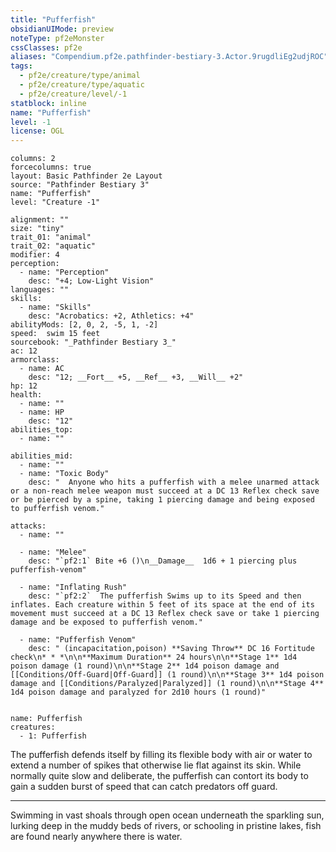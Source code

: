 ```yaml
---
title: "Pufferfish"
obsidianUIMode: preview
noteType: pf2eMonster
cssClasses: pf2e
aliases: "Compendium.pf2e.pathfinder-bestiary-3.Actor.9rugdliEg2udjROC" 
tags:
  - pf2e/creature/type/animal
  - pf2e/creature/type/aquatic
  - pf2e/creature/level/-1
statblock: inline
name: "Pufferfish"
level: -1
license: OGL
---
```


```statblock
columns: 2
forcecolumns: true
layout: Basic Pathfinder 2e Layout
source: "Pathfinder Bestiary 3"
name: "Pufferfish"
level: "Creature -1"

alignment: ""
size: "tiny"
trait_01: "animal"
trait_02: "aquatic"
modifier: 4
perception:
  - name: "Perception"
    desc: "+4; Low-Light Vision"
languages: ""
skills:
  - name: "Skills"
    desc: "Acrobatics: +2, Athletics: +4"
abilityMods: [2, 0, 2, -5, 1, -2]
speed:  swim 15 feet
sourcebook: "_Pathfinder Bestiary 3_"
ac: 12
armorclass:
  - name: AC
    desc: "12; __Fort__ +5, __Ref__ +3, __Will__ +2"
hp: 12
health:
  - name: ""
  - name: HP
    desc: "12"
abilities_top:
  - name: ""

abilities_mid:
  - name: ""
  - name: "Toxic Body"
    desc: "  Anyone who hits a pufferfish with a melee unarmed attack or a non-reach melee weapon must succeed at a DC 13 Reflex check save or be pierced by a spine, taking 1 piercing damage and being exposed to pufferfish venom."

attacks:
  - name: ""

  - name: "Melee"
    desc: "`pf2:1` Bite +6 ()\n__Damage__  1d6 + 1 piercing plus pufferfish-venom"

  - name: "Inflating Rush"
    desc: "`pf2:2`  The pufferfish Swims up to its Speed and then inflates. Each creature within 5 feet of its space at the end of its movement must succeed at a DC 13 Reflex check save or take 1 piercing damage and be exposed to pufferfish venom."

  - name: "Pufferfish Venom"
    desc: " (incapacitation,poison) **Saving Throw** DC 16 Fortitude check\n* * *\n\n**Maximum Duration** 24 hours\n\n**Stage 1** 1d4 poison damage (1 round)\n\n**Stage 2** 1d4 poison damage and [[Conditions/Off-Guard|Off-Guard]] (1 round)\n\n**Stage 3** 1d4 poison damage and [[Conditions/Paralyzed|Paralyzed]] (1 round)\n\n**Stage 4** 1d4 poison damage and paralyzed for 2d10 hours (1 round)"
 
```

```encounter-table
name: Pufferfish
creatures:
  - 1: Pufferfish
```



The pufferfish defends itself by filling its flexible body with air or water to extend a number of spikes that otherwise lie flat against its skin. While normally quite slow and deliberate, the pufferfish can contort its body to gain a sudden burst of speed that can catch predators off guard.

* * *

Swimming in vast shoals through open ocean underneath the sparkling sun, lurking deep in the muddy beds of rivers, or schooling in pristine lakes, fish are found nearly anywhere there is water.
